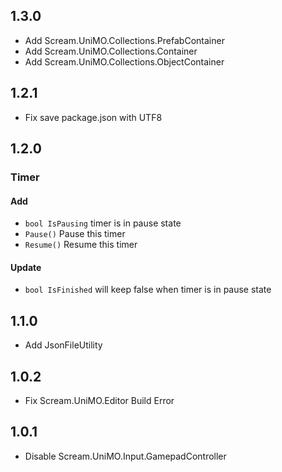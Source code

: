 ## 1.3.0
- Add Scream.UniMO.Collections.PrefabContainer
- Add Scream.UniMO.Collections.Container
- Add Scream.UniMO.Collections.ObjectContainer

## 1.2.1
- Fix save package.json with UTF8

## 1.2.0
### Timer
#### Add
- `bool IsPausing` timer is in pause state
- `Pause()` Pause this timer
- `Resume()` Resume this timer
#### Update
- `bool IsFinished` will keep false when timer is in pause state

## 1.1.0
- Add JsonFileUtility

## 1.0.2
- Fix Scream.UniMO.Editor Build Error

## 1.0.1
- Disable Scream.UniMO.Input.GamepadController